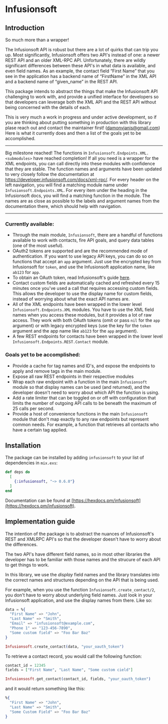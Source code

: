 # Infusionsoft

## Introduction

So much more than a wrapper!

The Infusionsoft API is robust but there are a lot of quirks that can trip you up. Most significantly, Infusionsoft offers two API's instead of one: a newer REST API and an older XML-RPC API. Unfortunately, there are wildly significant differences between these API's in what data is available, and even field names. As an example, the contact field “First Name” that you see in the application has a backend name of “FirstName” in the XML API and a backend name of “given_name” in the REST API.

This package intends to abstract the things that make the Infusionsoft API challenging to work with, and provide a unified interface for developers so that developers can leverage both the XML API and the REST API without being concerned with the details of each.

This is very much a work in progress and under active development, so if you are thinking about putting something in production with this library plase reach out and contact the maintainer first! (damonvjanis@gmail.com) Here is what it currently does and then a list of the goals yet to be accomplished.

* **
Big milestone reached! The functions in `Infusionsoft.Endpoints.XML.<submodules>` have reached completion! If all you need is a wrapper for the XML endpoints, you can call directly into these modules with confidence that they are stable. The function names and arguments have been updated to very closely follow the documentation at https://developer.infusionsoft.com/docs/xml-rpc/. For every header on the left navigation, you will find a matching module name under `Infusionsoft.Endpoints.XML`. For every item under the heading in the Infusionsoft docs, you will find a matching function in the module. The names are as close as possible to the labels and argument names from the documentation there, which should help with navigation.
* **

### Currently available:

- Through the main module, `Infusionsoft`, there are a handful of functions available to work with contacts, fire API goals, and query data tables (one of the most useful).
- OAuth2 tokens are supported and are the recommended mode of authentication. If you want to use legacy API keys, you can do so on functions that accept an `app` argument. Just use the encrypted key from Infusionsoft for `token`, and use the Infusionsoft application name, like `ab123` for `app`.
- To obtain an OAuth token, read Infusionsoft's guide [here](https://developer.infusionsoft.com/getting-started-oauth-keys/).
- Contact custom fields are automatically cached and refreshed every 15 minutes once you've used a call that requires accessing custom fields. This allows the developer to use the display name for custom fields, instead of worrying about what the exact API names are.
- All of the XML endpoints have been wrapped in the lower level `Infusionsoft.Endpoints.XML` modules. You have to use the XML field names when you access these modules, but it provides a lot of raw access. They work with both OAuth tokens (omit or pass `nil` for the `app` argument) or with legacy encrypted keys (use the key for the `token` argument and the app name like `ab123` for the `app` argument).
- A few REST endpoints for contacts have been wrapped in the lower level `Infusionsoft.Endpoints.REST.Contact` module.

### Goals yet to be accomplished:

- Provide a cache for tag names and ID's, and expose the endpoints to apply and remove tags in the main module.
- Expose all raw REST endpoints in their respective modules
- Wrap each raw endpoint with a function in the main `Infusionsoft` module so that display names can be used (and returned), and the developer doesn't need to worry about which API the function is using.
- Add a rate limiter that can be toggled on or off with configuration that limits the number of outgoing API calls to be beneath the maximum of 25 calls per second.
- Provide a host of convenience functions in the main `Infusionsoft` module that don't map exactly to any raw endpoints but represent common needs. For example, a function that retrieves all contacts who have a certain tag applied.

## Installation

The package can be installed
by adding `infusionsoft` to your list of dependencies in `mix.exs`:

```elixir
def deps do
  [
    {:infusionsoft, "~> 0.6.0"}
  ]
end
```

Documentation can
be found at [https://hexdocs.pm/infusionsoft](https://hexdocs.pm/infusionsoft).

## Implementation guide
The intention of the package is to abstract the nuances of Infusionsoft's REST and XMLRPC API's so that the developer doesn't have to worry about the differences.

The two API's have different field names, so in most other libraries the developer has to be familiar with those names and the strucure of each API to get things to work.

In this library, we use the _display_ field names and the library translates into the correct names and structures depending on the API that is being used.

For example, when you use the function `Infusionsoft.create_contact/2`, you don't have to worry about underlying field names. Just look in your Infusionsoft application, and use the display names from there. Like so:

```elixir
data = %{
  "First Name" => "John",
  "Last Name" => "Smith",
  "Email" => "infusionsoft@example.com",
  "Phone 1" => "123-456-7890",
  "Some custom field" => "Foo Bar Baz"
}

Infusionsoft.create_contact(data, "your_oauth_token")
```

To retrieve a contact record, you would call the following function:

```elixir
contact_id = 12345
fields = ["First Name", "Last Name", "Some custom cield"]

Infusionsosft.get_contact(contact_id, fields, "your_oauth_token")
```

and it would return something like this:
```elixir
%{
  "First Name" => "John",
  "Last Name" => "Smith",
  "Some Custom Field" => "Foo Bar Baz"
}
```
